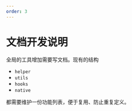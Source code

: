 ```yaml
---
order: 3
---
```


# 文档开发说明

全局的工具增加需要写文档。现有的结构

- `helper`
- `utils`
- `hooks`
- `native`

都需要维护一份功能列表，便于复用、防止重复定义。

